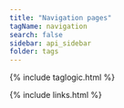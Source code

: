 ```yaml
---
title: "Navigation pages"
tagName: navigation
search: false
sidebar: api_sidebar
folder: tags
---
```

{% include taglogic.html %}

{% include links.html %}
